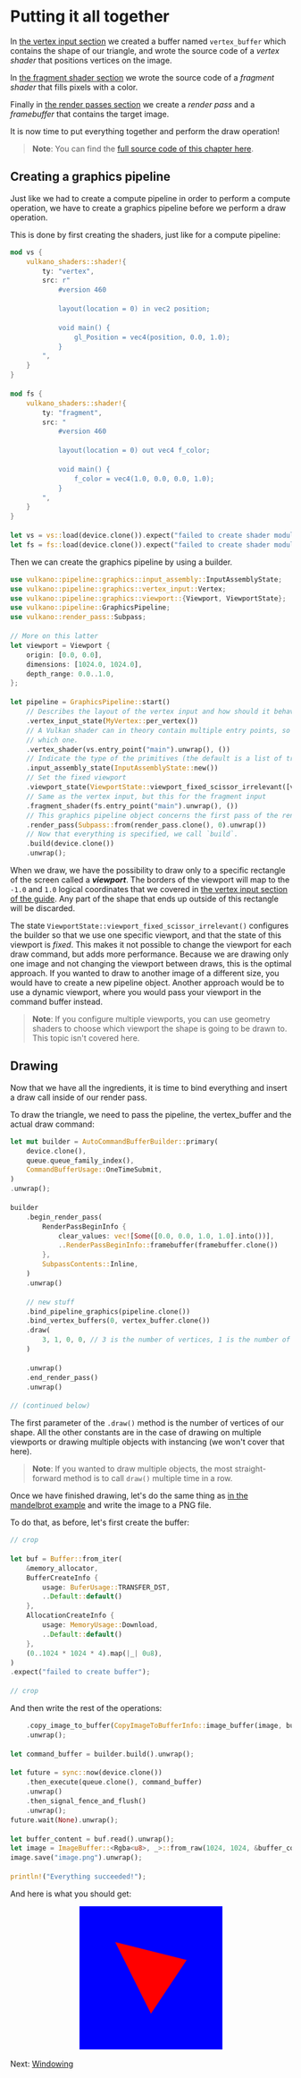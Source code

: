 # Putting it all together

In [the vertex input section](vertex_shader.html) we created a buffer named `vertex_buffer` which
contains the shape of our triangle, and wrote the source code of a *vertex shader* that positions
vertices on the image.

In [the fragment shader section](fragment_shader.html) we wrote the source code of a
*fragment shader* that fills pixels with a color.

Finally in [the render passes section](render_pass_framebuffer.html) we create a *render pass*
and a *framebuffer* that contains the target image.

It is now time to put everything together and perform the draw operation!

> **Note**: You can find the [full source code of this chapter
> here](https://github.com/vulkano-rs/vulkano-book/blob/master/chapter_code/src/bin/graphics_pipeline.rs).

## Creating a graphics pipeline

Just like we had to create a compute pipeline in order to perform a compute operation, we have to
create a graphics pipeline before we perform a draw operation.

This is done by first creating the shaders, just like for a compute pipeline:

```rust
mod vs {
    vulkano_shaders::shader!{
        ty: "vertex",
        src: r"
            #version 460

            layout(location = 0) in vec2 position;

            void main() {
                gl_Position = vec4(position, 0.0, 1.0);
            }
        ",
    }
}

mod fs {
    vulkano_shaders::shader!{
        ty: "fragment",
        src: "
            #version 460

            layout(location = 0) out vec4 f_color;

            void main() {
                f_color = vec4(1.0, 0.0, 0.0, 1.0);
            }
        ",
    }
}

let vs = vs::load(device.clone()).expect("failed to create shader module");
let fs = fs::load(device.clone()).expect("failed to create shader module");
```

Then we can create the graphics pipeline by using a builder.

```rust
use vulkano::pipeline::graphics::input_assembly::InputAssemblyState;
use vulkano::pipeline::graphics::vertex_input::Vertex;
use vulkano::pipeline::graphics::viewport::{Viewport, ViewportState};
use vulkano::pipeline::GraphicsPipeline;
use vulkano::render_pass::Subpass;

// More on this latter
let viewport = Viewport {
    origin: [0.0, 0.0],
    dimensions: [1024.0, 1024.0],
    depth_range: 0.0..1.0,
};

let pipeline = GraphicsPipeline::start()
    // Describes the layout of the vertex input and how should it behave
    .vertex_input_state(MyVertex::per_vertex())
    // A Vulkan shader can in theory contain multiple entry points, so we have to specify
    // which one.
    .vertex_shader(vs.entry_point("main").unwrap(), ())
    // Indicate the type of the primitives (the default is a list of triangles)
    .input_assembly_state(InputAssemblyState::new())
    // Set the fixed viewport
    .viewport_state(ViewportState::viewport_fixed_scissor_irrelevant([viewport]))
    // Same as the vertex input, but this for the fragment input
    .fragment_shader(fs.entry_point("main").unwrap(), ())
    // This graphics pipeline object concerns the first pass of the render pass.
    .render_pass(Subpass::from(render_pass.clone(), 0).unwrap())
    // Now that everything is specified, we call `build`.
    .build(device.clone())
    .unwrap();
```

When we draw, we have the possibility to draw only to a specific rectangle of the screen called a
***viewport***. The borders of the viewport will map to the `-1.0` and `1.0` logical coordinates 
that we covered in [the vertex input section of the guide](/guide/vertex-input). Any part of the 
shape that ends up outside of this rectangle will be discarded.

The state `ViewportState::viewport_fixed_scissor_irrelevant()` configures the builder so that we 
use one specific viewport, and that the state of this viewport is *fixed*. This makes it not 
possible to change the viewport for each draw command, but adds more performance. Because we are 
drawing only one image and not changing the viewport between draws, this is the optimal approach. 
If you wanted to draw to another image of a different size, you would have to create a new pipeline 
object. Another approach would be to use a dynamic viewport, where you would pass your viewport in 
the command buffer instead.

> **Note**: If you configure multiple viewports, you can use geometry shaders to choose which
> viewport the shape is going to be drawn to. This topic isn't covered here.

## Drawing

Now that we have all the ingredients, it is time to bind everything and insert a draw call inside 
of our render pass.

To draw the triangle, we need to pass the pipeline, the vertex_buffer and the actual draw command:

```rust
let mut builder = AutoCommandBufferBuilder::primary(
    device.clone(),
    queue.queue_family_index(),
    CommandBufferUsage::OneTimeSubmit,
)
.unwrap();

builder
    .begin_render_pass(
        RenderPassBeginInfo {
            clear_values: vec![Some([0.0, 0.0, 1.0, 1.0].into())],
            ..RenderPassBeginInfo::framebuffer(framebuffer.clone())
        },
        SubpassContents::Inline,
    )
    .unwrap()

    // new stuff
    .bind_pipeline_graphics(pipeline.clone())
    .bind_vertex_buffers(0, vertex_buffer.clone())
    .draw(
        3, 1, 0, 0, // 3 is the number of vertices, 1 is the number of instances
    )
    
    .unwrap()
    .end_render_pass()
    .unwrap()

// (continued below)
```

The first parameter of the `.draw()` method is the number of vertices of our shape. All the other
constants are in the case of drawing on multiple viewports or drawing multiple objects with 
instancing (we won't cover that here).

> **Note**: If you wanted to draw multiple objects, the most straight-forward method is to call
> `draw()` multiple time in a row.

Once we have finished drawing, let's do the same thing as [in the mandelbrot
example](../images/mandelbrot.html) and write the image to a PNG file.

To do that, as before, let's first create the buffer:

```rust
// crop

let buf = Buffer::from_iter(
    &memory_allocator,
    BufferCreateInfo {
        usage: BuferUsage::TRANSFER_DST,
        ..Default::default()
    },
    AllocationCreateInfo {
        usage: MemoryUsage::Download,
        ..Default::default()
    },
    (0..1024 * 1024 * 4).map(|_| 0u8),
)
.expect("failed to create buffer");

// crop
```

And then write the rest of the operations:

```rust
    .copy_image_to_buffer(CopyImageToBufferInfo::image_buffer(image, buf.clone()))
    .unwrap();

let command_buffer = builder.build().unwrap();

let future = sync::now(device.clone())
    .then_execute(queue.clone(), command_buffer)
    .unwrap()
    .then_signal_fence_and_flush()
    .unwrap();
future.wait(None).unwrap();

let buffer_content = buf.read().unwrap();
let image = ImageBuffer::<Rgba<u8>, _>::from_raw(1024, 1024, &buffer_content[..]).unwrap();
image.save("image.png").unwrap();

println!("Everything succeeded!");
```

And here is what you should get:

<center>
<img src="guide-graphics-pipeline-creation-1.png" />
</center>

Next: [Windowing](../windowing/introduction.html)
